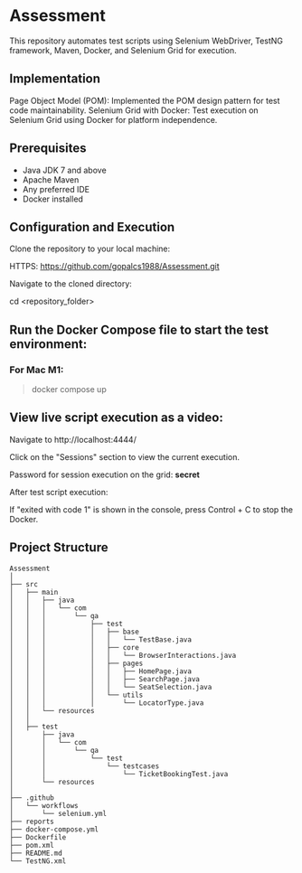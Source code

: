 # Assessment
This repository automates test scripts using Selenium WebDriver, TestNG framework, Maven, Docker, and Selenium Grid for execution.

## Implementation
Page Object Model (POM): Implemented the POM design pattern for test code maintainability.
Selenium Grid with Docker: Test execution on Selenium Grid using Docker for platform independence.

## Prerequisites
- Java JDK 7 and above
- Apache Maven
- Any preferred IDE
- Docker installed

## Configuration and Execution
Clone the repository to your local machine:

HTTPS: https://github.com/gopalcs1988/Assessment.git

Navigate to the cloned directory:

cd <repository_folder>

## Run the Docker Compose file to start the test environment:
### For Mac M1: 
> docker compose up

## View live script execution as a video:
Navigate to http://localhost:4444/

Click on the "Sessions" section to view the current execution.

Password for session execution on the grid: **secret**

After test script execution:

If "exited with code 1" is shown in the console, press Control + C to stop the Docker.

## Project Structure
```
Assessment
│
├── src
│   ├── main
│   │   ├── java
│   │   │   └── com
│   │   │       └── qa
│   │   │           ├── test
│   │   │           │   ├── base
│   │   │           │   │   └── TestBase.java
│   │   │           │   ├── core
│   │   │           │   │   └── BrowserInteractions.java
│   │   │           │   ├── pages
│   │   │           │   │   ├── HomePage.java
│   │   │           │   │   ├── SearchPage.java
│   │   │           │   │   └── SeatSelection.java
│   │   │           │   └── utils
│   │   │           │       └── LocatorType.java
│   │   └── resources
│   │
│   ├── test
│       ├── java
│       │   └── com
│       │       └── qa
│       │           └── test
│       │               └── testcases
│       │                   └── TicketBookingTest.java
│       └── resources
│
├── .github
│   └── workflows
│       └── selenium.yml
├── reports
├── docker-compose.yml
├── Dockerfile
├── pom.xml
├── README.md
└── TestNG.xml
```
